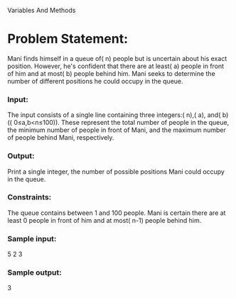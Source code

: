 Variables And Methods

# Problem Statement:

Mani finds himself in a queue of( n) people but is uncertain about his exact position. However, he's confident that there are at least( a) people in front of him and at most( b) people behind him. Mani seeks to determine the number of different positions he could occupy in the queue.

### Input:

The input consists of a single line containing three integers:( n),( a), and( b) (( 0≤a,b<n≤100)). These represent the total number of people in the queue, the minimum number of people in front of Mani, and the maximum number of people behind Mani, respectively.

### Output:

Print a single integer, the number of possible positions Mani could occupy in the queue.

### Constraints:
The queue contains between 1 and 100 people.
Mani is certain there are at least 0 people in front of him and at most( n-1) people behind him.

### Sample input:

5 2 3

### Sample output:

3
